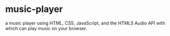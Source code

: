 # music-player
a music player using HTML, CSS, JavaScript, and the HTML5 Audio API with which can play music on your browser.
